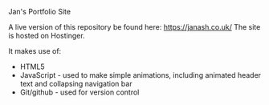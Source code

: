 Jan's Portfolio Site

A live version of this repository be found here: https://janash.co.uk/
The site is hosted on Hostinger.

It makes use of:

- HTML5
- JavaScript - used to make simple animations, including animated header text and collapsing navigation bar
- Git/github - used for version control
